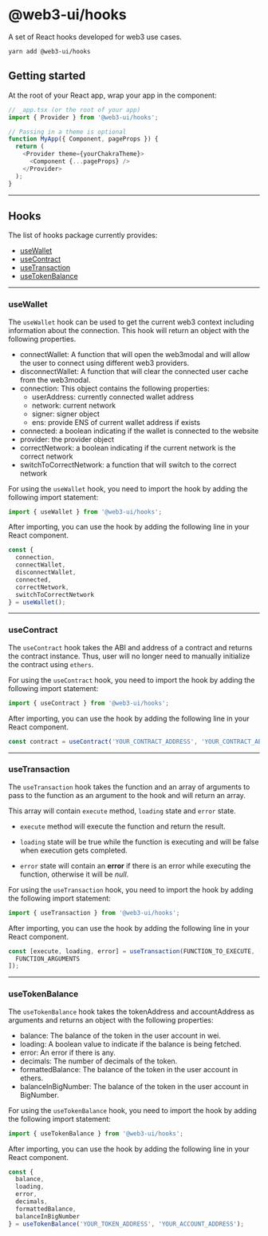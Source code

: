 # @web3-ui/hooks

A set of React hooks developed for web3 use cases.

```shell
yarn add @web3-ui/hooks
```

## Getting started

At the root of your React app, wrap your app in the <Provider> component:

```javascript
// _app.tsx (or the root of your app)
import { Provider } from '@web3-ui/hooks';

// Passing in a theme is optional
function MyApp({ Component, pageProps }) {
  return (
    <Provider theme={yourChakraTheme}>
      <Component {...pageProps} />
    </Provider>
  );
}
```

---

## Hooks

The list of hooks package currently provides:

- [useWallet](#usewallet)
- [useContract](#usecontract)
- [useTransaction](#usetransaction)
- [useTokenBalance](#usetokenbalance)

---

### useWallet

The `useWallet` hook can be used to get the current web3 context including information about the connection. This hook will return an object with the following properties.

- connectWallet: A function that will open the web3modal and will allow the user to connect using different web3 providers.
- disconnectWallet: A function that will clear the connected user cache from the web3modal.
- connection: This object contains the following properties:
  - userAddress: currently connected wallet address
  - network: current network
  - signer: signer object
  - ens: provide ENS of current wallet address if exists
- connected: a boolean indicating if the wallet is connected to the website
- provider: the provider object
- correctNetwork: a boolean indicating if the current network is the correct network
- switchToCorrectNetwork: a function that will switch to the correct network

For using the `useWallet` hook, you need to import the hook by adding the following import statement:

```javascript
import { useWallet } from '@web3-ui/hooks';
```

After importing, you can use the hook by adding the following line in your React component.

```javascript
const {
  connection,
  connectWallet,
  disconnectWallet,
  connected,
  correctNetwork,
  switchToCorrectNetwork
} = useWallet();
```

---

### useContract

The `useContract` hook takes the ABI and address of a contract and returns the contract instance. Thus, user will no longer need to manually initialize the contract using `ethers`.

For using the `useContract` hook, you need to import the hook by adding the following import statement:

```javascript
import { useContract } from '@web3-ui/hooks';
```

After importing, you can use the hook by adding the following line in your React component.

```javascript
const contract = useContract('YOUR_CONTRACT_ADDRESS', 'YOUR_CONTRACT_ABI');
```

---

### useTransaction

The `useTransaction` hook takes the function and an array of arguments to pass to the function as an argument to the hook and will return an array.

This array will contain `execute` method, `loading` state and `error` state.

- `execute` method will execute the function and return the result.

- `loading` state will be true while the function is executing and will be false when execution gets completed.

- `error` state will contain an **error** if there is an error while executing the function, otherwise it will be _null_.

For using the `useTransaction` hook, you need to import the hook by adding the following import statement:

```javascript
import { useTransaction } from '@web3-ui/hooks';
```

After importing, you can use the hook by adding the following line in your React component.

```javascript
const [execute, loading, error] = useTransaction(FUNCTION_TO_EXECUTE, [
  FUNCTION_ARGUMENTS
]);
```

---

### useTokenBalance

The `useTokenBalance` hook takes the tokenAddress and accountAddress as arguments and returns an object with the following properties:

- balance: The balance of the token in the user account in wei.
- loading: A boolean value to indicate if the balance is being fetched.
- error: An error if there is any.
- decimals: The number of decimals of the token.
- formattedBalance: The balance of the token in the user account in ethers.
- balanceInBigNumber: The balance of the token in the user account in BigNumber.

For using the `useTokenBalance` hook, you need to import the hook by adding the following import statement:

```javascript
import { useTokenBalance } from '@web3-ui/hooks';
```

After importing, you can use the hook by adding the following line in your React component.

```javascript
const {
  balance,
  loading,
  error,
  decimals,
  formattedBalance,
  balanceInBigNumber
} = useTokenBalance('YOUR_TOKEN_ADDRESS', 'YOUR_ACCOUNT_ADDRESS');
```
